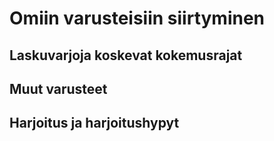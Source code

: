 # Omiin varusteisiin siirtyminen

## Laskuvarjoja koskevat kokemusrajat
## Muut varusteet
## Harjoitus ja harjoitushypyt